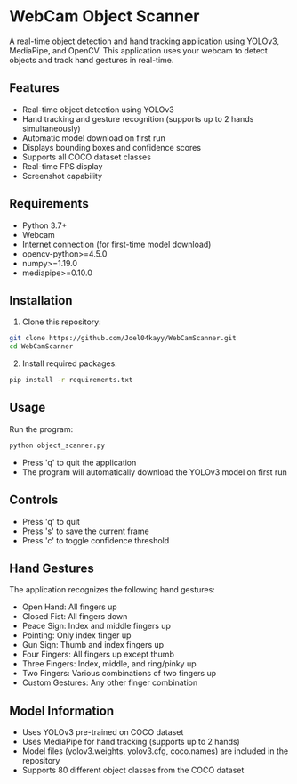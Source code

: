 # WebCam Object Scanner

A real-time object detection and hand tracking application using YOLOv3, MediaPipe, and OpenCV. This application uses your webcam to detect objects and track hand gestures in real-time.

## Features
- Real-time object detection using YOLOv3
- Hand tracking and gesture recognition (supports up to 2 hands simultaneously)
- Automatic model download on first run
- Displays bounding boxes and confidence scores
- Supports all COCO dataset classes
- Real-time FPS display
- Screenshot capability

## Requirements
- Python 3.7+
- Webcam
- Internet connection (for first-time model download)
- opencv-python>=4.5.0
- numpy>=1.19.0
- mediapipe>=0.10.0

## Installation

1. Clone this repository:
```bash
git clone https://github.com/Joel04kayy/WebCamScanner.git
cd WebCamScanner
```

2. Install required packages:
```bash
pip install -r requirements.txt
```

## Usage

Run the program:
```bash
python object_scanner.py
```

- Press 'q' to quit the application
- The program will automatically download the YOLOv3 model on first run

## Controls
- Press 'q' to quit
- Press 's' to save the current frame
- Press 'c' to toggle confidence threshold

## Hand Gestures
The application recognizes the following hand gestures:
- Open Hand: All fingers up
- Closed Fist: All fingers down
- Peace Sign: Index and middle fingers up
- Pointing: Only index finger up
- Gun Sign: Thumb and index fingers up
- Four Fingers: All fingers up except thumb
- Three Fingers: Index, middle, and ring/pinky up
- Two Fingers: Various combinations of two fingers up
- Custom Gestures: Any other finger combination

## Model Information
- Uses YOLOv3 pre-trained on COCO dataset
- Uses MediaPipe for hand tracking (supports up to 2 hands)
- Model files (yolov3.weights, yolov3.cfg, coco.names) are included in the repository
- Supports 80 different object classes from the COCO dataset
















